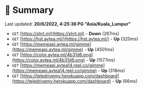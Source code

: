 # 📖 Summary
Last updated: **20/6/2022, 4:25:36 PG "Asia/Kuala_Lumpur"**

- `GET` [https://shrt.ml](https://shrt.ml) - **Down** (267ms)
- `GET` [https://hst.aytea.ml/](https://hst.aytea.ml/) - **Up** (320ms)
- `GET` [https://memeapi.aytea.ml/gimme](https://memeapi.aytea.ml/gimme) - **Up** (4501ms)
- `GET` [https://color.aytea.ml/4b31d6.png](https://color.aytea.ml/4b31d6.png) - **Up** (1577ms)
- `GET` [https://memeapi.aytea14.repl.co/gimme](https://memeapi.aytea14.repl.co/gimme) - **Up** (318ms)
- `GET` [https://teledrivemy.herokuapp.com/dashboard](https://teledrivemy.herokuapp.com/dashboard) - **Up** (66ms)
